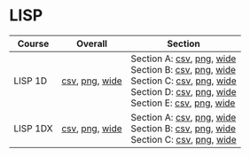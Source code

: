 # LISP

| Course | Overall | Section |
| ------ | ------- | ------- |
| LISP 1D | [csv](https://github.com/UCSD-Historical-Enrollment-Data/2024Summer1/blob/main/overall/LISP%201D.csv), [png](https://raw.githubusercontent.com/UCSD-Historical-Enrollment-Data/2024Summer1/main/plot_overall/LISP%201D.png), [wide](https://raw.githubusercontent.com/UCSD-Historical-Enrollment-Data/2024Summer1/main/plot_overall_wide/LISP%201D.png) | Section A: [csv](https://github.com/UCSD-Historical-Enrollment-Data/2024Summer1/blob/main/section/LISP%201D_A.csv), [png](https://raw.githubusercontent.com/UCSD-Historical-Enrollment-Data/2024Summer1/main/plot_section/LISP%201D_A.png), [wide](https://raw.githubusercontent.com/UCSD-Historical-Enrollment-Data/2024Summer1/main/plot_section_wide/LISP%201D_A.png)<br>Section B: [csv](https://github.com/UCSD-Historical-Enrollment-Data/2024Summer1/blob/main/section/LISP%201D_B.csv), [png](https://raw.githubusercontent.com/UCSD-Historical-Enrollment-Data/2024Summer1/main/plot_section/LISP%201D_B.png), [wide](https://raw.githubusercontent.com/UCSD-Historical-Enrollment-Data/2024Summer1/main/plot_section_wide/LISP%201D_B.png)<br>Section C: [csv](https://github.com/UCSD-Historical-Enrollment-Data/2024Summer1/blob/main/section/LISP%201D_C.csv), [png](https://raw.githubusercontent.com/UCSD-Historical-Enrollment-Data/2024Summer1/main/plot_section/LISP%201D_C.png), [wide](https://raw.githubusercontent.com/UCSD-Historical-Enrollment-Data/2024Summer1/main/plot_section_wide/LISP%201D_C.png)<br>Section D: [csv](https://github.com/UCSD-Historical-Enrollment-Data/2024Summer1/blob/main/section/LISP%201D_D.csv), [png](https://raw.githubusercontent.com/UCSD-Historical-Enrollment-Data/2024Summer1/main/plot_section/LISP%201D_D.png), [wide](https://raw.githubusercontent.com/UCSD-Historical-Enrollment-Data/2024Summer1/main/plot_section_wide/LISP%201D_D.png)<br>Section E: [csv](https://github.com/UCSD-Historical-Enrollment-Data/2024Summer1/blob/main/section/LISP%201D_E.csv), [png](https://raw.githubusercontent.com/UCSD-Historical-Enrollment-Data/2024Summer1/main/plot_section/LISP%201D_E.png), [wide](https://raw.githubusercontent.com/UCSD-Historical-Enrollment-Data/2024Summer1/main/plot_section_wide/LISP%201D_E.png) |
| LISP 1DX | [csv](https://github.com/UCSD-Historical-Enrollment-Data/2024Summer1/blob/main/overall/LISP%201DX.csv), [png](https://raw.githubusercontent.com/UCSD-Historical-Enrollment-Data/2024Summer1/main/plot_overall/LISP%201DX.png), [wide](https://raw.githubusercontent.com/UCSD-Historical-Enrollment-Data/2024Summer1/main/plot_overall_wide/LISP%201DX.png) | Section A: [csv](https://github.com/UCSD-Historical-Enrollment-Data/2024Summer1/blob/main/section/LISP%201DX_A.csv), [png](https://raw.githubusercontent.com/UCSD-Historical-Enrollment-Data/2024Summer1/main/plot_section/LISP%201DX_A.png), [wide](https://raw.githubusercontent.com/UCSD-Historical-Enrollment-Data/2024Summer1/main/plot_section_wide/LISP%201DX_A.png)<br>Section B: [csv](https://github.com/UCSD-Historical-Enrollment-Data/2024Summer1/blob/main/section/LISP%201DX_B.csv), [png](https://raw.githubusercontent.com/UCSD-Historical-Enrollment-Data/2024Summer1/main/plot_section/LISP%201DX_B.png), [wide](https://raw.githubusercontent.com/UCSD-Historical-Enrollment-Data/2024Summer1/main/plot_section_wide/LISP%201DX_B.png)<br>Section C: [csv](https://github.com/UCSD-Historical-Enrollment-Data/2024Summer1/blob/main/section/LISP%201DX_C.csv), [png](https://raw.githubusercontent.com/UCSD-Historical-Enrollment-Data/2024Summer1/main/plot_section/LISP%201DX_C.png), [wide](https://raw.githubusercontent.com/UCSD-Historical-Enrollment-Data/2024Summer1/main/plot_section_wide/LISP%201DX_C.png) |
